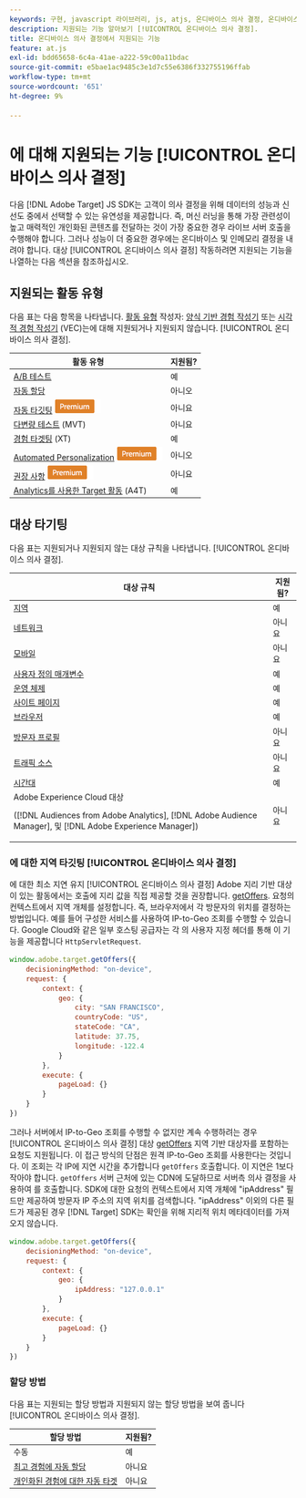 ```yaml
---
keywords: 구현, javascript 라이브러리, js, atjs, 온디바이스 의사 결정, 온디바이스 의사 결정, 지원되는 기능, $8
description: 지원되는 기능 알아보기 [!UICONTROL 온디바이스 의사 결정].
title: 온디바이스 의사 결정에서 지원되는 기능
feature: at.js
exl-id: bdd65658-6c4a-41ae-a222-59c00a11bdac
source-git-commit: e5bae1ac9485c3e1d7c55e6386f332755196ffab
workflow-type: tm+mt
source-wordcount: '651'
ht-degree: 9%

---
```


# 에 대해 지원되는 기능 [!UICONTROL 온디바이스 의사 결정]

다음 [!DNL Adobe Target] JS SDK는 고객이 의사 결정을 위해 데이터의 성능과 신선도 중에서 선택할 수 있는 유연성을 제공합니다. 즉, 머신 러닝을 통해 가장 관련성이 높고 매력적인 개인화된 콘텐츠를 전달하는 것이 가장 중요한 경우 라이브 서버 호출을 수행해야 합니다. 그러나 성능이 더 중요한 경우에는 온디바이스 및 인메모리 결정을 내려야 합니다. 대상 [!UICONTROL 온디바이스 의사 결정] 작동하려면 지원되는 기능을 나열하는 다음 섹션을 참조하십시오.

## 지원되는 활동 유형

다음 표는 다음 항목을 나타냅니다. [활동 유형](https://experienceleague.adobe.com/docs/target/using/activities/target-activities-guide.html) 작성자: [양식 기반 경험 작성기](https://experienceleague.adobe.com/docs/target/using/experiences/form-experience-composer.html) 또는 [시각적 경험 작성기](https://experienceleague.adobe.com/docs/target/using/experiences/vec/visual-experience-composer.html) (VEC)는에 대해 지원되거나 지원되지 않습니다. [!UICONTROL 온디바이스 의사 결정].

| 활동 유형 | 지원됨? |
| --- | --- |
| [A/B 테스트](https://experienceleague.adobe.com/docs/target/using/activities/abtest/test-ab.html) | 예 |
| [자동 할당](https://experienceleague.adobe.com/docs/target/using/activities/auto-allocate/automated-traffic-allocation.html) | 아니오 |
| [자동 타깃팅](https://experienceleague.adobe.com/docs/target/using/activities/auto-target/auto-target-to-optimize.html) ![프리미엄](../../../assets/premium.png) | 아니요 |
| [다변량 테스트](https://experienceleague.adobe.com/docs/target/using/activities/multivariate-test/multivariate-testing.html) (MVT) | 아니요 |
| [경험 타겟팅](https://experienceleague.adobe.com/docs/target/using/activities/experience-targeting/experience-target.html) (XT) | 예 |
| [Automated Personalization](https://experienceleague.adobe.com/docs/target/using/activities/automated-personalization/automated-personalization.html) ![Premium](../../../assets/premium.png) | 아니오 |
| [권장 사항](https://experienceleague.adobe.com/docs/target/using/recommendations/recommendations.html) ![프리미엄](../../../assets/premium.png) | 아니요 |
| [Analytics를 사용한 Target 활동](https://experienceleague.adobe.com/docs/target/using/integrate/a4t/a4t.html?) (A4T) | 예 |

## 대상 타기팅

다음 표는 지원되거나 지원되지 않는 대상 규칙을 나타냅니다. [!UICONTROL 온디바이스 의사 결정].

| 대상 규칙 | 지원됨? |
| --- | --- |
| [지역](https://experienceleague.adobe.com/docs/target/using/audiences/create-audiences/categories-audiences/geo.html) | 예 |
| [네트워크](https://experienceleague.adobe.com/docs/target/using/audiences/create-audiences/categories-audiences/network.html) | 아니요 |
| [모바일](https://experienceleague.adobe.com/docs/target/using/audiences/create-audiences/categories-audiences/mobile.html) | 아니요 |
| [사용자 정의 매개변수](https://experienceleague.adobe.com/docs/target/using/audiences/create-audiences/categories-audiences/custom-parameters.html) | 예 |
| [운영 체제](https://experienceleague.adobe.com/docs/target/using/audiences/create-audiences/categories-audiences/operating-system.html) | 예 |
| [사이트 페이지](https://experienceleague.adobe.com/docs/target/using/audiences/create-audiences/categories-audiences/site-pages.html) | 예 |
| [브라우저](https://experienceleague.adobe.com/docs/target/using/audiences/create-audiences/categories-audiences/browser.html) | 예 |
| [방문자 프로필](https://experienceleague.adobe.com/docs/target/using/audiences/create-audiences/categories-audiences/visitor-profile.html) | 아니요 |
| [트래픽 소스](https://experienceleague.adobe.com/docs/target/using/audiences/create-audiences/categories-audiences/traffic-sources.html) | 아니요 |
| [시간대](https://experienceleague.adobe.com/docs/target/using/audiences/create-audiences/categories-audiences/time-frame.html) | 예 |
| Adobe Experience Cloud 대상<P>([!DNL Audiences from Adobe Analytics], [!DNL Adobe Audience Manager], 및 [!DNL Adobe Experience Manager]) | 아니요 |

### 에 대한 지역 타깃팅 [!UICONTROL 온디바이스 의사 결정]

에 대한 최소 지연 유지 [!UICONTROL 온디바이스 의사 결정] Adobe 지리 기반 대상이 있는 활동에서는 호출에 지리 값을 직접 제공할 것을 권장합니다. [getOffers](/help/dev/implement/client-side/atjs/atjs-functions/adobe-target-getoffers-atjs-2.md). 요청의 컨텍스트에서 지역 개체를 설정합니다. 즉, 브라우저에서 각 방문자의 위치를 결정하는 방법입니다. 예를 들어 구성한 서비스를 사용하여 IP-to-Geo 조회를 수행할 수 있습니다. Google Cloud와 같은 일부 호스팅 공급자는 각 의 사용자 지정 헤더를 통해 이 기능을 제공합니다 `HttpServletRequest`.

```javascript {line-numbers="true"}
window.adobe.target.getOffers({ 
    decisioningMethod: "on-device", 
    request: { 
        context: { 
            geo: { 
                city: "SAN FRANCISCO", 
                countryCode: "US", 
                stateCode: "CA", 
                latitude: 37.75, 
                longitude: -122.4 
            } 
        }, 
        execute: { 
            pageLoad: {} 
        } 
    } 
})
```

그러나 서버에서 IP-to-Geo 조회를 수행할 수 없지만 계속 수행하려는 경우 [!UICONTROL 온디바이스 의사 결정] 대상 [getOffers](/help/dev/implement/client-side/atjs/atjs-functions/adobe-target-getoffers-atjs-2.md) 지역 기반 대상자를 포함하는 요청도 지원됩니다. 이 접근 방식의 단점은 원격 IP-to-Geo 조회를 사용한다는 것입니다. 이 조회는 각 IP에 지연 시간을 추가합니다 `getOffers` 호출합니다. 이 지연은 1보다 작아야 합니다. `getOffers` 서버 근처에 있는 CDN에 도달하므로 서버측 의사 결정을 사용하여 를 호출합니다. SDK에 대한 요청의 컨텍스트에서 지역 개체에 &quot;ipAddress&quot; 필드만 제공하여 방문자 IP 주소의 지역 위치를 검색합니다. &quot;ipAddress&quot; 이외의 다른 필드가 제공된 경우 [!DNL Target] SDK는 확인을 위해 지리적 위치 메타데이터를 가져오지 않습니다.

```javascript {line-numbers="true"}
window.adobe.target.getOffers({ 
    decisioningMethod: "on-device", 
    request: { 
        context: { 
            geo: { 
                ipAddress: "127.0.0.1" 
            } 
        }, 
        execute: { 
            pageLoad: {} 
        } 
    } 
})
```

### 할당 방법

다음 표는 지원되는 할당 방법과 지원되지 않는 할당 방법을 보여 줍니다 [!UICONTROL 온디바이스 의사 결정].

| 할당 방법 | 지원됨? |
| --- | --- |
| 수동 | 예 |
| [최고 경험에 자동 할당](https://experienceleague.adobe.com/docs/target/using/activities/auto-allocate/automated-traffic-allocation.html) | 아니요 |
| [개인화된 경험에 대한 자동 타겟](https://experienceleague.adobe.com/docs/target/using/activities/auto-target/auto-target-to-optimize.html) | 아니요 |
